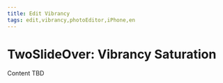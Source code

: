 ```yaml
---
title: Edit Vibrancy
tags: edit,vibrancy,photoEditor,iPhone,en
---
```


# TwoSlideOver: Vibrancy Saturation

Content TBD
